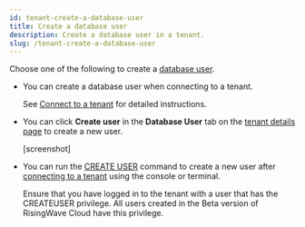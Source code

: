 ```yaml
---
id: tenant-create-a-database-user
title: Create a database user
description: Create a database user in a tenant.
slug: /tenant-create-a-database-user
---
```



Choose one of the following to create a [database user](tenant-manage-database-users.md).

- You can create a database user when connecting to a tenant.

    See [Connect to a tenant](tenant-connect-to-a-tenant.md) for detailed instructions.

- You can click **Create user** in the **Database User** tab on the [tenant details page](tenant-check-status-and-metrics.md#check-the-detailed-metrics-of-a-tenant) to create a new user.
    
    [screenshot]

- You can run the [CREATE USER](https://www.risingwave.dev/docs/current/sql-create-user/) command to create a new user after [connecting to a tenant](tenant-connect-to-a-tenant.md) using the console or terminal.

    Ensure that you have logged in to the tenant with a user that has the CREATEUSER privilege. All users created in the Beta version of RisingWave Cloud have this privilege.
